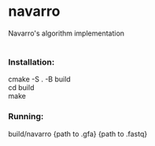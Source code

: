 # navarro

Navarro's algorithm implementation <br/>
<br/>
<h3>Installation:</h3>
cmake -S . -B build<br/>
cd build<br/>
make<br/>
<h3>Running:</h3>
build/navarro {path to .gfa} {path to .fastq}